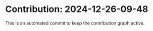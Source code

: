 # Contribution: 2024-12-26-09-48
This is an automated commit to keep the contribution graph active.
